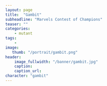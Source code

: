 ```yaml
---
layout: page
title:  "Gambit"
subheadline: "Marvels Contest of Champions"
teaser: ""
categories:
    - mutant
tags:
    -
image:
   thumb: "/portrait/gambit.png"
header:
    image_fullwidth: "/banner/gambit.jpg"
    caption: 
    caption_url:    
character: "gambit"
---
```

